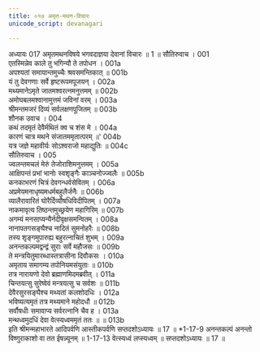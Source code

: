 ```yaml
---
title: ०१७ अमृत-मथन-विचारः
unicode_script: devanagari

---
```



अध्यायः 017
अमृतमथनविषये भगवदाज्ञया देवानां विचारः ॥ 1 ॥
सौतिरुवाच ।	001  
एतस्मिन्नेव काले तु भगिन्यौ ते तपोधन ।	001a  
अपश्यतां समायान्तमुच्चैः श्रवसमन्तिकात् ॥	001b  
यं तु देवगणाः सर्वे हृष्टरूपमपूजयन् ।	002a  
मथ्यमानेऽमृते जातमश्वरत्नमनुत्तमम् ॥	002b  
अमोघबलमश्वानामुत्तमं जविनां वरम् ।	003a  
श्रीमन्तमजरं दिव्यं सर्वलक्षणपूजितम् ॥	003b  
शौनक उवाच ।	004  
कथं तदमृतं देवैर्मथितं क्व च शंस मे ।	004a  
कारणं चात्र मथने संजातममृतात्परम् ॥\'	004b  
यत्र जज्ञे महावीर्यः सोऽश्वराजो महाद्युतिः ॥	004c  
सौतिरुवाच ।	005  
ज्वलन्तमचलं मेरुं तेजोराशिमनुत्तमम् ।	005a  
आक्षिपन्तं प्रभां भानोः स्वशृङ्गैः काञ्चनोज्ज्वलैः ॥	005b  
कनकाभरणं चित्रं देवगन्धर्वसेवितम् ।	006a  
अप्रमेयमनाधृष्यमधर्मबहुलैर्जनैः ॥	006b  
व्यालैरावारितं घोरैर्दिव्यौषधिविदीपितम् ।	007a  
नाकमावृत्य तिष्ठन्तमुच्छ्रयेण महागिरिम् ॥	007b  
अगम्यं मनसाप्यन्यैर्नदीवृक्षसमन्वितम् ।	008a  
नानापतगसङ्घैश्च नादितं सुमनोहरैः ॥	008b  
तस्य शृङ्गमुपारुह्य बहुरत्नाचितं शुभम् ।	009a  
अनन्तकल्पमद्वन्द्वं सुराः सर्वे महौजसः ॥	009b  
ते मन्त्रयितुमारब्धास्तत्रासीना दिवौकसः ।	010a  
अमृताय समागम्य तपोनियमसंयुताः ॥	010b  
तत्र नारायणो देवो ब्रह्माणमिदमब्रवीत् ।	011a  
चिन्तयत्सु सुरेष्वेवं मन्त्रयत्सु च सर्वशः ॥	011b  
देवैरसुरसङ्घैश्च मथ्यतां कलशोदधिः ।	012a  
भविष्यत्यमृतं तत्र मथ्यमाने महोदधौ ॥	012b  
सर्वौषधीः समावाप्य सर्वरत्नानि चैव ह ।	013a  
मन्थध्वमुदधिं देवा वेत्स्यध्वममृतं ततः ॥ ॥	013b  
इति श्रीमन्महाभारते आदिपर्वणि आस्तीकपर्वणि सप्तदशोऽध्यायः ॥ 17 ॥
*1-17-9 अनन्तकल्पं अनन्तो विष्णुराकाशो वा तत ईषन्न्यूनम् ॥ 1-17-13 वेत्स्यध्वं लप्स्यध्वम् ॥ सप्तदशोऽध्यायः ॥ 17 ॥
